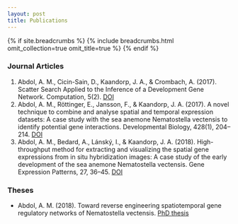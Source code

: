```yaml
---
layout: post
title: Publications
---
```


{% if site.breadcrumbs %}
{% include breadcrumbs.html omit_collection=true omit_title=true %}
{% endif %}


### Journal Articles

1. Abdol, A. M., Cicin-Sain, D., Kaandorp, J. A., & Crombach, A. (2017). Scatter Search Applied to the Inference of a Development Gene Network. Computation, 5(2). [DOI](https://doi.org/10.3390/computation5020022)
2. Abdol, A. M., Röttinger, E., Jansson, F., & Kaandorp, J. A. (2017). A novel technique to combine and analyse spatial and temporal expression datasets: A case study with the sea anemone Nematostella vectensis to identify potential gene interactions. Developmental Biology, 428(1), 204–214. [DOI](https://doi.org/https://doi.org/10.1016/j.ydbio.2017.06.004)
3. Abdol, A. M., Bedard, A., Lánský, I., & Kaandorp, J. A. (2018). High-throughput method for extracting and visualizing the spatial gene expressions from in situ hybridization images: A case study of the early development of the sea anemone Nematostella vectensis. Gene Expression Patterns, 27, 36–45. [DOI](https://doi.org/https://doi.org/10.1016/j.gep.2017.10.005)


### Theses

- Abdol, A. M. (2018). Toward reverse engineering spatiotemporal gene regulatory networks of Nematostella vectensis. [PhD thesis](https://hdl.handle.net/11245.1/b0077baa-217d-43f2-920e-6d602fa3a07d)